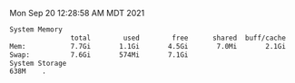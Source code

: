 Mon Sep 20 12:28:58 AM MDT 2021
```bash
System Memory
               total        used        free      shared  buff/cache   available
Mem:           7.7Gi       1.1Gi       4.5Gi       7.0Mi       2.1Gi       6.2Gi
Swap:          7.6Gi       574Mi       7.1Gi
System Storage
638M	.
```
